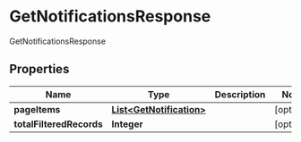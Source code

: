 

# GetNotificationsResponse

GetNotificationsResponse

## Properties

| Name | Type | Description | Notes |
|------------ | ------------- | ------------- | -------------|
|**pageItems** | [**List&lt;GetNotification&gt;**](GetNotification.md) |  |  [optional] |
|**totalFilteredRecords** | **Integer** |  |  [optional] |




